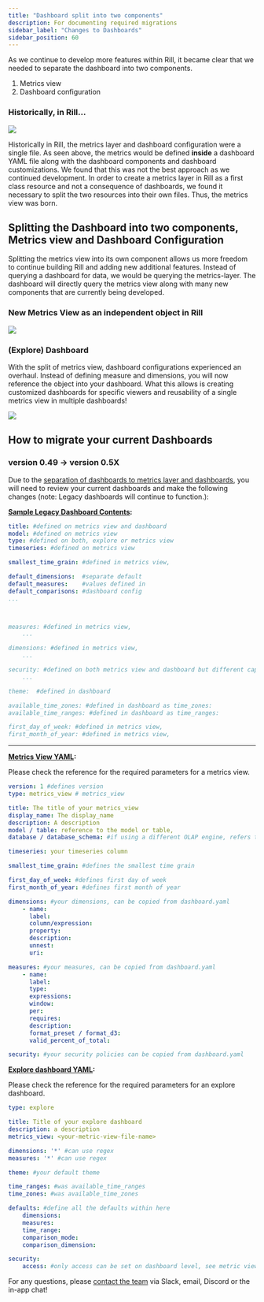 ```yaml
---
title: "Dashboard split into two components"
description: For documenting required migrations
sidebar_label: "Changes to Dashboards"
sidebar_position: 60
---
```

As we continue to develop more features within Rill, it became clear that we needed to separate the dashboard into two components. 
1. Metrics view
2. Dashboard configuration

### Historically, in Rill...
<img src = '/img/concepts/metrics-view/old-dashboard.png' class='rounded-gif' />
<br />

Historically in Rill, the metrics layer and dashboard configuration were a single file. As seen above, the metrics would be defined **inside** a dashboard YAML file along with the dashboard components and dashboard customizations. We found that this was not the best approach as we continued development. In order to create a metrics layer in Rill as a first class resource and not a consequence of dashboards, we found it necessary to split the two resources into their own files. Thus, the metrics view was born.

## Splitting the Dashboard into two components, Metrics view and Dashboard Configuration
Splitting the metrics view into its own component allows us more freedom to continue building Rill and adding new additional features. Instead of querying a dashboard for data, we would be querying the metrics-layer. The dashboard will directly query the metrics view along with many new components that are currently being developed.

### New Metrics View as an independent object in Rill 

<img src = '/img/concepts/metrics-view/metrics-view-components.png' class='rounded-gif' />
<br />


### (Explore) Dashboard

With the split of metrics view, dashboard configurations experienced an overhaul. Instead of defining measure and dimensions, you will now reference the object into your dashboard. What this allows is creating customized dashboards for specific viewers and reusability of a single metrics view in multiple dashboards!

<img src = '/img/concepts/metrics-view/explore-dashboard.png' class='rounded-gif' />
<br />


## How to migrate your current Dashboards

### version 0.49 -> version 0.5X

Due to the [separation of dashboards to metrics layer and dashboards](/concepts/metrics-layer), you will need to review your current dashboards and make the following changes (note: Legacy dashboards will continue to function.):

**[Sample Legacy Dashboard Contents](https://docs.rilldata.com/reference/project-files/explore-dashboards):**

```yaml
title: #defined on metrics view and dashboard
model: #defined on metrics view
type: #defined on both, explore or metrics view
timeseries: #defined on metrics view

smallest_time_grain: #defined in metrics view, 

default_dimensions:  #separate default
default_measures:    #values defined in
default_comparisons: #dashboard config
...



measures: #defined in metrics view, 
    ...

dimensions: #defined in metrics view, 
    ...

security: #defined on both metrics view and dashboard but different capabilities
    ...

theme:  #defined in dashboard

available_time_zones: #defined in dashboard as time_zones:
available_time_ranges: #defined in dashboard as time_ranges:

first_day_of_week: #defined in metrics view,
first_month_of_year: #defined in metrics view,

```
---
**[Metrics View YAML](/reference/project-files/metrics-views):**

Please check the reference for the required parameters for a metrics view.
```yaml
version: 1 #defines version 
type: metrics_view # metrics_view

title: The title of your metrics_view
display_name: The display_name
description: A description
model / table: reference to the model or table, 
database / database_schema: #if using a different OLAP engine, refers to database and schema (usually not required)

timeseries: your timeseries column

smallest_time_grain: #defines the smallest time grain 

first_day_of_week: #defines first day of week
first_month_of_year: #defines first month of year

dimensions: #your dimensions, can be copied from dashboard.yaml
    - name:
      label:
      column/expression:
      property:
      description:
      unnest:
      uri:

measures: #your measures, can be copied from dashboard.yaml
    - name:
      label:
      type:
      expressions:
      window:
      per:
      requires:
      description:
      format_preset / format_d3:
      valid_percent_of_total:

security: #your security policies can be copied from dashboard.yaml
```

**[Explore dashboard YAML](/reference/project-files/explore-dashboards):**

Please check the reference for the required parameters for an explore dashboard.

```yaml
type: explore

title: Title of your explore dashboard
description: a description
metrics_view: <your-metric-view-file-name>

dimensions: '*' #can use regex
measures: '*' #can use regex

theme: #your default theme

time_ranges: #was available_time_ranges
time_zones: #was available_time_zones

defaults: #define all the defaults within here
    dimensions:
    measures:
    time_range:
    comparison_mode:
    comparison_dimension:

security:
    access: #only access can be set on dashboard level, see metric view for detailed access policy
```

For any questions, please [contact the team](https://docs.rilldata.com/contact) via Slack, email, Discord or the in-app chat!